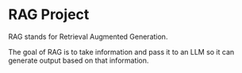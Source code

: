 # RAG Project

RAG stands for Retrieval Augmented Generation.

The goal of RAG is to take information and pass it to an LLM so it can generate output based on that information.
